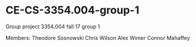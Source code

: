 # CE-CS-3354.004-group-1
Group project 3354.004 fall 17 group 1

Members:
  Theodore Sosnowski
  Chris Wilson
  Alex Wimer
  Connor Mahaffey
  
